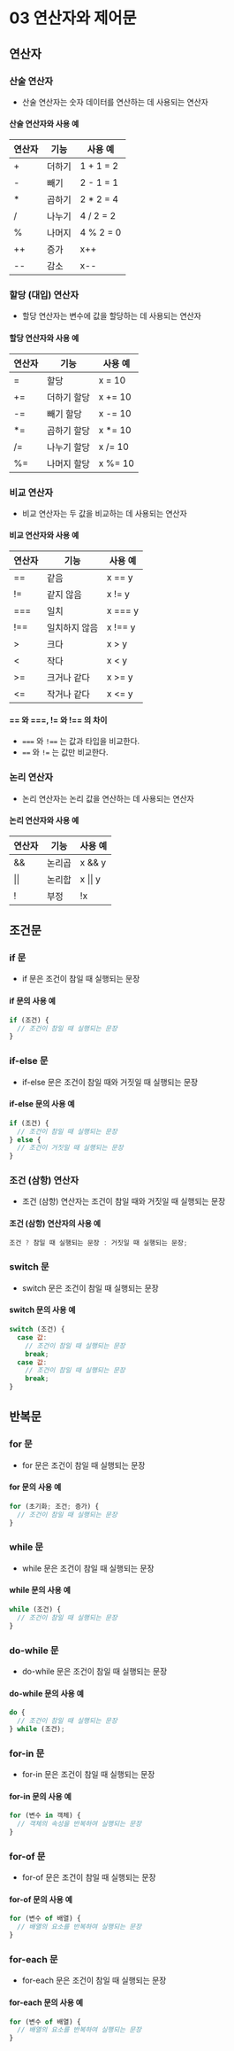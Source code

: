 # 03 연산자와 제어문

## 연산자

### 산술 연산자

- 산술 연산자는 숫자 데이터를 연산하는 데 사용되는 연산자

#### 산술 연산자와 사용 예

| 연산자 | 기능   | 사용 예    |
| ------ | ------ | ---------- |
| +      | 더하기 | 1 + 1 = 2  |
| -      | 빼기   | 2 - 1 = 1  |
| \*     | 곱하기 | 2 \* 2 = 4 |
| /      | 나누기 | 4 / 2 = 2  |
| %      | 나머지 | 4 % 2 = 0  |
| ++     | 증가   | x++        |
| --     | 감소   | x--        |

### 할당 (대입) 연산자

- 할당 연산자는 변수에 값을 할당하는 데 사용되는 연산자

#### 할당 연산자와 사용 예

| 연산자 | 기능        | 사용 예  |
| ------ | ----------- | -------- |
| =      | 할당        | x = 10   |
| +=     | 더하기 할당 | x += 10  |
| -=     | 빼기 할당   | x -= 10  |
| \*=    | 곱하기 할당 | x \*= 10 |
| /=     | 나누기 할당 | x /= 10  |
| %=     | 나머지 할당 | x %= 10  |

### 비교 연산자

- 비교 연산자는 두 값을 비교하는 데 사용되는 연산자

#### 비교 연산자와 사용 예

| 연산자 | 기능          | 사용 예 |
| ------ | ------------- | ------- |
| ==     | 같음          | x == y  |
| !=     | 같지 않음     | x != y  |
| ===    | 일치          | x === y |
| !==    | 일치하지 않음 | x !== y |
| >      | 크다          | x > y   |
| <      | 작다          | x < y   |
| >=     | 크거나 같다   | x >= y  |
| <=     | 작거나 같다   | x <= y  |

#### == 와 ===, != 와 !== 의 차이

- `===` 와 `!==` 는 값과 타입을 비교한다.
- `==` 와 `!=` 는 값만 비교한다.

### 논리 연산자

- 논리 연산자는 논리 값을 연산하는 데 사용되는 연산자

#### 논리 연산자와 사용 예

| 연산자 | 기능   | 사용 예  |
| ------ | ------ | -------- |
| &&     | 논리곱 | x && y   |
| \|\|   | 논리합 | x \|\| y |
| !      | 부정   | !x       |

## 조건문

### if 문

- if 문은 조건이 참일 때 실행되는 문장

#### if 문의 사용 예

```javascript
if (조건) {
  // 조건이 참일 때 실행되는 문장
}
```

### if-else 문

- if-else 문은 조건이 참일 때와 거짓일 때 실행되는 문장

#### if-else 문의 사용 예

```javascript
if (조건) {
  // 조건이 참일 때 실행되는 문장
} else {
  // 조건이 거짓일 때 실행되는 문장
}
```

### 조건 (삼항) 연산자

- 조건 (삼항) 연산자는 조건이 참일 때와 거짓일 때 실행되는 문장

#### 조건 (삼항) 연산자의 사용 예

```javascript
조건 ? 참일 때 실행되는 문장 : 거짓일 때 실행되는 문장;
```

### switch 문

- switch 문은 조건이 참일 때 실행되는 문장

#### switch 문의 사용 예

```javascript
switch (조건) {
  case 값:
    // 조건이 참일 때 실행되는 문장
    break;
  case 값:
    // 조건이 참일 때 실행되는 문장
    break;
}
```

## 반복문

### for 문

- for 문은 조건이 참일 때 실행되는 문장

#### for 문의 사용 예

```javascript
for (초기화; 조건; 증가) {
  // 조건이 참일 때 실행되는 문장
}
```

### while 문

- while 문은 조건이 참일 때 실행되는 문장

#### while 문의 사용 예

```javascript
while (조건) {
  // 조건이 참일 때 실행되는 문장
}
```

### do-while 문

- do-while 문은 조건이 참일 때 실행되는 문장

#### do-while 문의 사용 예

```javascript
do {
  // 조건이 참일 때 실행되는 문장
} while (조건);
```

### for-in 문

- for-in 문은 조건이 참일 때 실행되는 문장

#### for-in 문의 사용 예

```javascript
for (변수 in 객체) {
  // 객체의 속성을 반복하여 실행되는 문장
}
```

### for-of 문

- for-of 문은 조건이 참일 때 실행되는 문장

#### for-of 문의 사용 예

```javascript
for (변수 of 배열) {
  // 배열의 요소를 반복하여 실행되는 문장
}
```

### for-each 문

- for-each 문은 조건이 참일 때 실행되는 문장

#### for-each 문의 사용 예

```javascript
for (변수 of 배열) {
  // 배열의 요소를 반복하여 실행되는 문장
}
```
